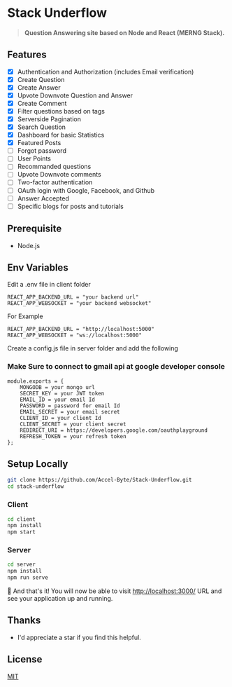 # Stack Underflow
> #### Question Answering site based on Node and React (MERNG Stack). 
## Features
- [x] Authentication and Authorization (includes Email verification)
- [x] Create Question
- [x] Create Answer
- [x] Upvote Downvote Question and Answer
- [x] Create Comment
- [x] Filter questions based on tags
- [x] Serverside Pagination
- [x] Search Question
- [x] Dashboard for basic Statistics
- [x] Featured Posts
- [ ] Forgot password
- [ ] User Points
- [ ] Recommanded questions
- [ ] Upvote Downvote comments
- [ ] Two-factor authentication
- [ ] OAuth login with Google, Facebook, and Github
- [ ] Answer Accepted
- [ ] Specific blogs for posts and tutorials

## Prerequisite
+ Node.js

## Env Variables
Edit a .env file in client folder
```
REACT_APP_BACKEND_URL = "your backend url"
REACT_APP_WEBSOCKET = "your backend websocket"
```
For Example
```
REACT_APP_BACKEND_URL = "http://localhost:5000"
REACT_APP_WEBSOCKET = "ws://localhost:5000"
```
Create a config.js file in server folder and add the following
### Make Sure to connect to gmail api at google developer console
```
module.exports = {
    MONGODB = your mongo url
    SECRET_KEY = your JWT token
    EMAIL_ID = your email Id 
    PASSWORD = password for email Id
    EMAIL_SECRET = your email secret
    CLIENT_ID = your client Id
    CLIENT_SECRET = your client secret
    REDIRECT_URI = https://developers.google.com/oauthplayground
    REFRESH_TOKEN = your refresh token
};
```

## Setup Locally

```bash
git clone https://github.com/Accel-Byte/Stack-Underflow.git
cd stack-underflow
```
### Client
```bash
cd client
npm install
npm start
```

### Server
```bash
cd server
npm install
npm run serve
```

🎉 And that's it! You will now be able to visit <a href="http://localhost:3000/">http://localhost:3000/</a> URL and see your application up and running.


## Thanks
+ I'd appreciate a star if you find this helpful.


## License

[MIT](http://opensource.org/licenses/MIT)

